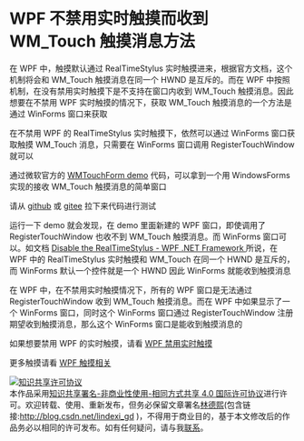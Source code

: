 # WPF 不禁用实时触摸而收到 WM_Touch 触摸消息方法

在 WPF 中，触摸默认通过 RealTimeStylus 实时触摸进来，根据官方文档，这个机制将会和 WM_Touch 触摸消息在同一个 HWND 是互斥的。而在 WPF 中按照机制，在没有禁用实时触摸下是不支持在窗口内收到 WM_Touch 触摸消息。因此想要在不禁用 WPF 实时触摸的情况下，获取 WM_Touch 触摸消息的一个方法是通过 WinForms 窗口来获取

<!--more-->
<!-- 发布 -->

在不禁用 WPF 的 RealTimeStylus 实时触摸下，依然可以通过 WinForms 窗口获取触摸 WM_Touch 消息，只需要在 WinForms 窗口调用 RegisterTouchWindow 就可以

通过微软官方的 [WMTouchForm demo](https://github.com/microsoft/Windows-classic-samples/blob/fe45388171f3bfef7866f654cbac588fbb6c9f52/Samples/Win7Samples/Touch/MTScratchpadWMTouch/CS/WMTouchForm.cs) 代码，可以拿到一个用 WindowsForms 实现的接收 WM_Touch 触摸消息的简单窗口


请从 [github](https://github.com/lindexi/lindexi_gd/tree/f3fbf974/KeefemjurfuFallburjelwararcha) 或 [gitee](https://gitee.com/lindexi/lindexi_gd/tree/f3fbf974/KeefemjurfuFallburjelwararcha) 拉下来代码进行测试

运行一下 demo 就会发现，在 demo 里面新建的 WPF 窗口，即使调用了 RegisterTouchWindow 也收不到 WM_Touch 触摸消息。而 WinForms 窗口可以。如文档 [Disable the RealTimeStylus - WPF .NET Framework ](https://docs.microsoft.com/en-us/dotnet/desktop/wpf/advanced/disable-the-realtimestylus-for-wpf-applications?view=netframeworkdesktop-4.8&WT.mc_id=DX-MVP-5003606 ) 所说，在 WPF 中的 RealTimeStylus 实时触摸和 WM_Touch 在同一个 HWND 是互斥的，而 WinForms 默认一个控件就是一个 HWND 因此 WinForms 就能收到触摸消息

在 WPF 中，在不禁用实时触摸情况下，所有的 WPF 窗口是无法通过 RegisterTouchWindow 收到 WM_Touch 触摸消息。而在 WPF 中如果显示了一个 WinForms 窗口，同时这个 WinForms 窗口通过 RegisterTouchWindow 注册期望收到触摸消息，那么这个 WinForms 窗口是能收到触摸消息的

如果想要禁用 WPF 的实时触摸，请看 [WPF 禁用实时触摸](https://blog.lindexi.com/post/WPF-%E7%A6%81%E7%94%A8%E5%AE%9E%E6%97%B6%E8%A7%A6%E6%91%B8.html )

更多触摸请看 [WPF 触摸相关](https://blog.lindexi.com/post/WPF-%E8%A7%A6%E6%91%B8%E7%9B%B8%E5%85%B3.html )

<a rel="license" href="http://creativecommons.org/licenses/by-nc-sa/4.0/"><img alt="知识共享许可协议" style="border-width:0" src="https://i.creativecommons.org/l/by-nc-sa/4.0/88x31.png" /></a><br />本作品采用<a rel="license" href="http://creativecommons.org/licenses/by-nc-sa/4.0/">知识共享署名-非商业性使用-相同方式共享 4.0 国际许可协议</a>进行许可。欢迎转载、使用、重新发布，但务必保留文章署名[林德熙](http://blog.csdn.net/lindexi_gd)(包含链接:http://blog.csdn.net/lindexi_gd )，不得用于商业目的，基于本文修改后的作品务必以相同的许可发布。如有任何疑问，请与我[联系](mailto:lindexi_gd@163.com)。
